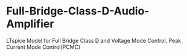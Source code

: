 # Full-Bridge-Class-D-Audio-Amplifier
LTspice Model for Full Bridge Class D and  Voltage Mode Control, Peak Current Mode Control(PCMC)

